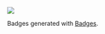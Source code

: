 <img src="https://img.shields.io/badge/React-20232A?style=for-the-badge&logo=react&logoColor=61DAFB" />
<p>Badges generated with <a href="https://badges-seven.vercel.app" target="_blank">Badges</a>.</p>





